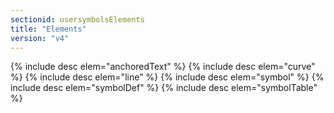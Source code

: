 ```yaml
---
sectionid: usersymbolsElements
title: "Elements"
version: "v4"
---
```


{% include desc elem="anchoredText" %}
{% include desc elem="curve" %}
{% include desc elem="line" %}
{% include desc elem="symbol" %}
{% include desc elem="symbolDef" %}
{% include desc elem="symbolTable" %}
